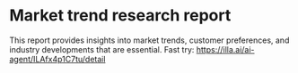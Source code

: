 # Market trend research report
This report provides insights into market trends, customer preferences, and industry developments that are essential.
Fast try: https://illa.ai/ai-agent/ILAfx4p1C7tu/detail

